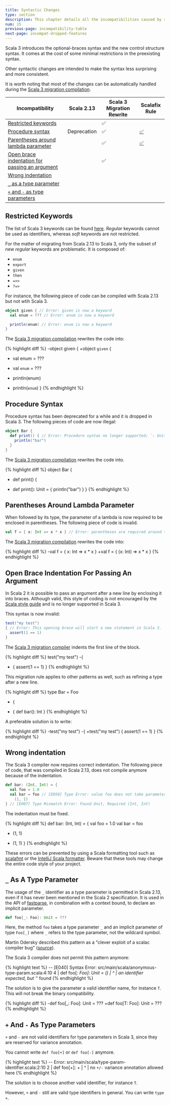 ```yaml
---
title: Syntactic Changes
type: section
description: This chapter details all the incompatibilities caused by syntactic changes
num: 15
previous-page: incompatibility-table
next-page: incompat-dropped-features
---
```


Scala 3 introduces the optional-braces syntax and the new control structure syntax.
It comes at the cost of some minimal restrictions in the preexisting syntax.

Other syntactic changes are intended to make the syntax less surprising and more consistent.

It is worth noting that most of the changes can be automatically handled during the [Scala 3 migration compilation](tooling-migration-mode.html).

|Incompatibility|Scala 2.13|Scala 3 Migration Rewrite|Scalafix Rule|
|--- |--- |--- |--- |
|[Restricted keywords](#restricted-keywords)||✅||
|[Procedure syntax](#procedure-syntax)|Deprecation|✅|[✅](https://scalacenter.github.io/scalafix/docs/rules/ProcedureSyntax.html)|
|[Parentheses around lambda parameter](#parentheses-around-lambda-parameter)||✅|[✅](https://github.com/ohze/scala-rewrites/tree/dotty/#fixscala213parensaroundlambda)|
|[Open brace indentation for passing an argument](#open-brace-indentation-for-passing-an-argument)||✅||
|[Wrong indentation](#wrong-indentation)||||
|[`_` as a type parameter](#_-as-a-type-parameter)||||
|[`+` and `-` as type parameters](#-and---as-type-parameters)||||

## Restricted Keywords

The list of Scala 3 keywords can be found [here](https://dotty.epfl.ch/docs/internals/syntax.html#keywords).
_Regular_ keywords cannot be used as identifiers, whereas _soft_ keywords are not restricted.

For the matter of migrating from Scala 2.13 to Scala 3, only the subset of new _regular_ keywords are problematic.
It is composed of:
- `enum`
- `export`
- `given`
- `then`
- `=>>`
- `?=>`

For instance, the following piece of code can be compiled with Scala 2.13 but not wtih Scala 3.

```scala
object given { // Error: given is now a keyword
  val enum = ??? // Error: enum is now a keyword

  println(enum) // Error: enum is now a keyword
}
```

The [Scala 3 migration compilation](tooling-migration-mode.html) rewrites the code into:

{% highlight diff %}
-object given {
+object `given` {
-  val enum = ???
+  val `enum` = ???

-  println(enum)
+  println(`enum`)
}
{% endhighlight %}

## Procedure Syntax

Procedure syntax has been deprecated for a while and it is dropped in Scala 3.
The following pieces of code are now illegal:

```scala
object Bar {
  def print() { // Error: Procedure syntax no longer supported; `: Unit =` should be inserted here
    println("bar")
  }
}
```

The [Scala 3 migration compilation](tooling-migration-mode.html) rewrites the code into.

{% highlight diff %}
object Bar {
-  def print() {
+  def print(): Unit = {
    println("bar")
  }
}
{% endhighlight %}

## Parentheses Around Lambda Parameter

When followed by its type, the parameter of a lambda is now required to be enclosed in parentheses.
The following piece of code is invalid.

```scala
val f = { x: Int => x * x } // Error: parentheses are required around the parameter of a lambda
```

The [Scala 3 migration compilation](tooling-migration-mode.html) rewrites the code into:

{% highlight diff %}
-val f = { x: Int => x * x }
+val f = { (x: Int) => x * x }
{% endhighlight %}

## Open Brace Indentation For Passing An Argument

In Scala 2 it is possible to pass an argument after a new line by enclosing it into braces.
Although valid, this style of coding is not encouraged by the [Scala style guide](https://docs.scala-lang.org/style) and is no longer supported in Scala 3.

This syntax is now invalid:
```scala
test("my test")
{ // Error: This opening brace will start a new statement in Scala 3.
  assert(1 == 1)
}
```

The [Scala 3 migration compiler](tooling-migration-mode.html) indents the first line of the block.

{% highlight diff %}
test("my test")
-{
+  {
  assert(1 == 1)
}
{% endhighlight %}

This migration rule applies to other patterns as well, such as refining a type after a new line.

{% highlight diff %}
type Bar = Foo
- {
+   {
  def bar(): Int
}
{% endhighlight %}

A preferable solution is to write:

{% highlight diff %}
-test("my test")
-{
+test("my test") {
  assert(1 == 1)
}
{% endhighlight %}

## Wrong indentation

The Scala 3 compiler now requires correct indentation.
The following piece of code, that was compiled in Scala 2.13, does not compile anymore because of the indentation.

```scala
def bar: (Int, Int) = {
  val foo = 1.0
  val bar = foo // [E050] Type Error: value foo does not take parameters
    (1, 1)
} // [E007] Type Mismatch Error: Found Unit, Required (Int, Int)
```

The indentation must be fixed.

{% highlight diff %}
def bar: (Int, Int) = {
  val foo = 1.0
  val bar = foo
-    (1, 1)
+  (1, 1)
}
{% endhighlight %}

These errors can be prevented by using a Scala formatting tool such as [scalafmt](https://scalameta.org/scalafmt/) or the [IntelliJ Scala formatter](https://www.jetbrains.com/help/idea/reformat-and-rearrange-code.html).
Beware that these tools may change the entire code style of your project.

## `_` As A Type Parameter

The usage of the `_` identifier as a type parameter is permitted in Scala 2.13, even if it has never been mentioned in the Scala 2 specification.
It is used in the API of [fastparse](https://index.scala-lang.org/lihaoyi/fastparse), in combination with a context bound, to declare an implicit parameter.


```scala
def foo[_: Foo]: Unit = ???
```

Here, the method `foo` takes a type parameter `_` and an implicit parameter of type `Foo[_]` where `_` refers to the type parameter, not the wildcard symbol.

Martin Odersky described this pattern as a "clever exploit of a scalac compiler bug" ([source](https://www.reddit.com/r/scala/comments/fczcvo/mysterious_context_bounds_in_fastparse_2/fjecokn/)).

The Scala 3 compiler does not permit this pattern anymore: 

{% highlight text %}
-- [E040] Syntax Error: src/main/scala/anonymous-type-param.scala:4:10
4 |  def foo[_: Foo]: Unit = ()
  |          ^
  |          an identifier expected, but '_' found
{% endhighlight %}

The solution is to give the parameter a valid identifier name, for instance `T`.
This will not break the binary compatibility.

{% highlight diff %}
-def foo[_: Foo]: Unit = ???
+def foo[T: Foo]: Unit = ???
{% endhighlight %}

## `+` And `-` As Type Parameters

`+` and `-` are not valid identifiers for type parameters in Scala 3, since they are reserved for variance annotation.

You cannot write `def foo[+]` or `def foo[-]` anymore.

{% highlight text %}
-- Error: src/main/scala/type-param-identifier.scala:2:10 
2 |  def foo[+]: +
  |          ^
  |          no `+/-` variance annotation allowed here
{% endhighlight %}

The solution is to choose another valid identifier, for instance `T`.

However, `+` and `-` still are valid type identifiers in general.
You can write `type +`.
